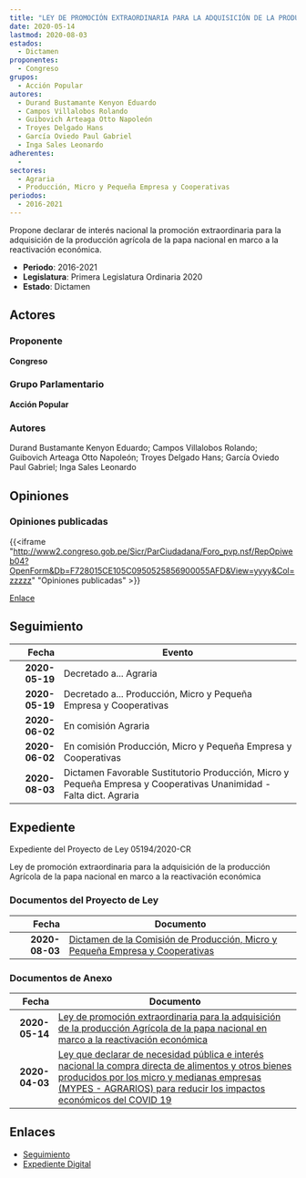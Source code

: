 ```yaml
---
title: "LEY DE PROMOCIÓN EXTRAORDINARIA PARA LA ADQUISICIÓN DE LA PRODUCCIÓN AGRÍCOLA DE LA PAPA NACIONAL EN MARCO A LA REACTIVACIÓN ECONÓMICA"
date: 2020-05-14
lastmod: 2020-08-03
estados: 
  - Dictamen
proponentes: 
  - Congreso
grupos: 
  - Acción Popular
autores: 
  - Durand Bustamante Kenyon Eduardo
  - Campos Villalobos Rolando
  - Guibovich Arteaga Otto Napoleón
  - Troyes Delgado Hans
  - García Oviedo Paul Gabriel
  - Inga Sales Leonardo
adherentes: 
  - 
sectores: 
  - Agraria
  - Producción, Micro y Pequeña Empresa y Cooperativas
periodos: 
  - 2016-2021
---
```


Propone declarar de interés nacional la promoción extraordinaria para la adquisición de la producción agrícola de la papa nacional en marco a la reactivación económica.

- **Periodo**: 2016-2021
- **Legislatura**: Primera Legislatura Ordinaria 2020
- **Estado**: Dictamen

## Actores

### Proponente

**Congreso**

### Grupo Parlamentario

**Acción Popular**

### Autores

Durand Bustamante Kenyon Eduardo; Campos Villalobos Rolando; Guibovich Arteaga Otto Napoleón; Troyes Delgado Hans; García Oviedo Paul Gabriel; Inga Sales Leonardo


## Opiniones

### Opiniones publicadas

{{<iframe "http://www2.congreso.gob.pe/Sicr/ParCiudadana/Foro_pvp.nsf/RepOpiweb04?OpenForm&Db=F728015CE105C0950525856900055AFD&View=yyyy&Col=zzzzz" "Opiniones publicadas" >}}

[Enlace](http://www2.congreso.gob.pe/Sicr/ParCiudadana/Foro_pvp.nsf/RepOpiweb04?OpenForm&Db=F728015CE105C0950525856900055AFD&View=yyyy&Col=zzzzz)

## Seguimiento

| Fecha | Evento |
|------:|--------|
| **2020-05-19** | Decretado a... Agraria|
| **2020-05-19** | Decretado a... Producción, Micro y Pequeña Empresa y Cooperativas|
| **2020-06-02** | En comisión Agraria|
| **2020-06-02** | En comisión Producción, Micro y Pequeña Empresa y Cooperativas|
| **2020-08-03** | Dictamen Favorable Sustitutorio Producción, Micro y Pequeña Empresa y Cooperativas Unanimidad - Falta dict. Agraria|


## Expediente

Expediente del Proyecto de Ley 05194/2020-CR

Ley de promoción extraordinaria para la adquisición de la producción Agrícola de la papa nacional en marco a la reactivación económica


### Documentos del Proyecto de Ley

| Fecha | Documento |
|------:|--------|
| **2020-08-03** | [Dictamen de la Comisión de Producción, Micro y Pequeña Empresa y Cooperativas](http://www.leyes.congreso.gob.pe/Documentos/2016_2021/Dictamenes/Proyectos_de_Ley/04997DC18MAY-20200803.pdf) |

### Documentos de Anexo

| Fecha | Documento |
|------:|--------|
| **2020-05-14** | [Ley de promoción extraordinaria para la adquisición de la producción Agrícola de la papa nacional en marco a la reactivación económica](http://www.leyes.congreso.gob.pe/Documentos/2016_2021/Proyectos_de_Ley_y_de_Resoluciones_Legislativas/PL05194-20200514.pdf) |
| **2020-04-03** | [Ley que declarar de necesidad pública e interés nacional la compra directa de alimentos y otros bienes producidos por los micro y medianas empresas (MYPES - AGRARIOS) para reducir los impactos económicos del COVID 19](http://www.leyes.congreso.gob.pe/Documentos/2016_2021/Proyectos_de_Ley_y_de_Resoluciones_Legislativas/PL04997_20200403.pdf) |

## Enlaces 

- [Seguimiento](http://www2.congreso.gob.pehttp://www2.congreso.gob.pe/Sicr/TraDocEstProc/CLProLey2016.nsf/f7fff46988ca05b1052578e100829cc7/4f0f1a3ea1189bd7052585680081f50f?OpenDocument)
- [Expediente Digital](http://www2.congreso.gob.pehttp://www2.congreso.gob.pe/Sicr/TraDocEstProc/CLProLey2016.nsf/f7fff46988ca05b1052578e100829cc7/4f0f1a3ea1189bd7052585680081f50f?OpenDocument&Click=05257FB7005EB655.eb71d0cf91d8294e05256cdf006b5706/$Body/0.1C6C)
